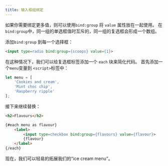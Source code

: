 ```yaml
---
title: 输入框组绑定
---
```


如果你需要绑定更多值，则可以使用`bind:group` 将 `value` 属性放在一起使用。
在`bind:group`中，同一组的单选框值时互斥的，同一组的复选框会形成一个数组。

添加`bind:group` 到每一个选择框：

```html
<input type=radio bind:group={scoops} value={1}>
```

在这种情况下，我们可以给复选框标签添加一个 `each` 块来简化代码。
首先添加一个`menu`变量到 `<script>`标签中：

```js
let menu = [
	'Cookies and cream',
	'Mint choc chip',
	'Raspberry ripple'
];
```

接下来继续替换：

```html
<h2>Flavours</h2>

{#each menu as flavour}
	<label>
		<input type=checkbox bind:group={flavours} value={flavour}>
		{flavour}
	</label>
{/each}
```

现在，我们可以轻易的拓展我们的“ice cream menu”。